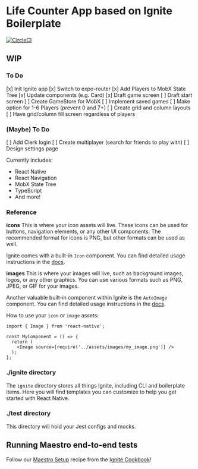# Life Counter App based on Ignite Boilerplate

[![CircleCI](https://circleci.com/gh/infinitered/ignite.svg?style=svg)](https://circleci.com/gh/infinitered/ignite)

## WIP

### To Do
[x] Init Ignite app
[x] Switch to expo-router
[x] Add Players to MobX State Tree
[x] Update components (e.g. Card)
[x] Draft game screen
[ ] Draft start screen
[ ] Create GameStore for MobX
[ ] Implement saved games
[ ] Make option for 1-6 Players (prevent 0 and 7+)
[ ] Create grid and column layouts
[ ] Have grid/column fill screen regardless of players

### (Maybe) To Do
[ ] Add Clerk login
[ ] Create multiplayer (search for friends to play with)
[ ] Design settings page

Currently includes:

- React Native
- React Navigation
- MobX State Tree
- TypeScript
- And more!

### Reference

**icons**
This is where your icon assets will live. These icons can be used for buttons, navigation elements, or any other UI components. The recommended format for icons is PNG, but other formats can be used as well.

Ignite comes with a built-in `Icon` component. You can find detailed usage instructions in the [docs](https://github.com/infinitered/ignite/blob/master/docs/Components-Icon.md).

**images**
This is where your images will live, such as background images, logos, or any other graphics. You can use various formats such as PNG, JPEG, or GIF for your images.

Another valuable built-in component within Ignite is the `AutoImage` component. You can find detailed usage instructions in the [docs](https://github.com/infinitered/ignite/blob/master/docs/Components-AutoImage.md).

How to use your `icon` or `image` assets:

```
import { Image } from 'react-native';

const MyComponent = () => {
  return (
    <Image source={require('../assets/images/my_image.png')} />
  );
};
```

### ./ignite directory

The `ignite` directory stores all things Ignite, including CLI and boilerplate items. Here you will find templates you can customize to help you get started with React Native.

### ./test directory

This directory will hold your Jest configs and mocks.

## Running Maestro end-to-end tests

Follow our [Maestro Setup](https://ignitecookbook.com/docs/recipes/MaestroSetup) recipe from the [Ignite Cookbook](https://ignitecookbook.com/)!

